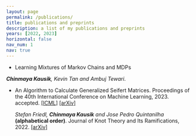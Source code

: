```yaml
---
layout: page
permalink: /publications/
title: publications and preprints
description: a list of my publications and preprints 
years: [2022, 2023]
horizontal: false
nav_num: 1
nav: true
---
```


* Learning Mixtures of Markov Chains and MDPs

___Chinmaya Kausik__, Kevin Tan and Ambuj Tewari_. 

* An Algorithm to Calculate Generalized Seifert Matrices. Proceedings of the 40th International Conference on Machine Learning, 2023. accepted. [[ICML]](https://icml.cc/virtual/2023/oral/25515) [[arXiv]](https://arxiv.org/abs/2211.09403)

  _Stefan Friedl, __Chinmaya Kausik__ and Jose Pedro Quintanilha_ **(alphabetical order)**. Journal of Knot Theory and Its Ramifications, 2022. [[arXiv]](https://arxiv.org/abs/2204.10004)
